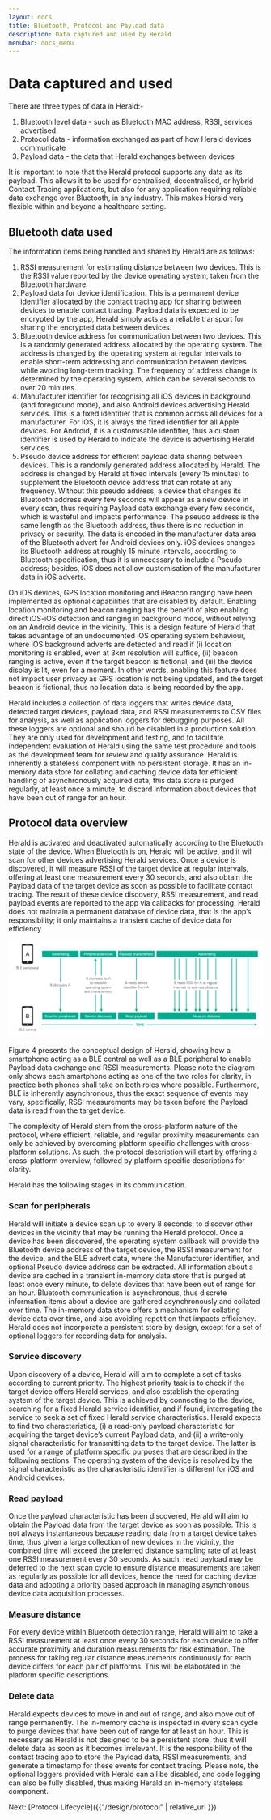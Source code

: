 ```yaml
---
layout: docs
title: Bluetooth, Protocol and Payload data
description: Data captured and used by Herald
menubar: docs_menu
---
```


# Data captured and used

There are three types of data in Herald:-

1. Bluetooth level data - such as Bluetooth MAC address, RSSI, services advertised
2. Protocol data - information exchanged as part of how Herald devices communicate
3. Payload data - the data that Herald exchanges between devices

It is important to note that the Herald protocol supports any data as its payload.
This allows it to be used for centralised, decentralised, or hybrid Contact Tracing
applications, but also for any application requiring reliable data exchange
over Bluetooth, in any industry. This makes Herald very flexible within and
beyond a healthcare setting.

## Bluetooth data used

The information items being handled and shared by Herald are as follows:

1. RSSI measurement for estimating distance between two devices. This is the RSSI value reported by the device operating system, taken from the Bluetooth hardware.
2. Payload data for device identification. This is a permanent device identifier allocated by the contact tracing app for sharing between devices to enable contact tracing. Payload data is expected to be encrypted by the app, Herald simply acts as a reliable transport for sharing the encrypted data between devices.
3. Bluetooth device address for communication between two devices. This is a randomly generated address allocated by the operating system. The address is changed by the operating system at regular intervals to enable short-term addressing and communication between devices while avoiding long-term tracking. The frequency of address change is determined by the operating system, which can be several seconds to over 20 minutes.
4. Manufacturer identifier for recognising all iOS devices in background (and foreground mode), and also Android devices advertising Herald services. This is a fixed identifier that is common across all devices for a manufacturer. For iOS, it is always the fixed identifier for all Apple devices. For Android, it is a customisable identifier, thus a custom identifier is used by Herald to indicate the device is advertising Herald services.
5. Pseudo device address for efficient payload data sharing between devices. This is a randomly generated address allocated by Herald. The address is changed by Herald at fixed intervals (every 15 minutes) to supplement the Bluetooth device address that can rotate at any frequency. Without this pseudo address, a device that changes its Bluetooth address every few seconds will appear as a new device in every scan, thus requiring Payload data exchange every few seconds, which is wasteful and impacts performance. The pseudo address is the same length as the Bluetooth address, thus there is no reduction in privacy or security. The data is encoded in the manufacturer data area of the Bluetooth advert for Android devices only. iOS devices changes its Bluetooth address at roughly 15 minute intervals, according to Bluetooth specification, thus it is unnecessary to include a Pseudo address; besides, iOS does not allow customisation of the manufacturer data in iOS adverts.

On iOS devices, GPS location monitoring and iBeacon ranging have been implemented as optional capabilities that are disabled by default. Enabling location monitoring and beacon ranging has the benefit of also enabling direct iOS-iOS detection and ranging in background mode, without relying on an Android device in the vicinity. This is a design feature of Herald that takes advantage of an undocumented iOS operating system behaviour, where iOS background adverts are detected and read if (i) location monitoring is enabled, even at 3km resolution will suffice, (ii) beacon ranging is active, even if the target beacon is fictional, and (iii) the device display is lit, even for a moment. In other words, enabling this feature does not impact user privacy as GPS location is not being updated, and the target beacon is fictional, thus no location data is being recorded by the app.


Herald includes a collection of data loggers that writes device data, detected target devices, payload data, and RSSI measurements to CSV files for analysis, as well as application loggers for debugging purposes. All these loggers are optional and should be disabled in a production solution. They are only used for development and testing, and to facilitate independent evaluation of Herald using the same test procedure and tools as the development team for review and quality assurance. Herald is inherently a stateless component with no persistent storage. It has an in-memory data store for collating and caching device data for efficient handling of asynchronously acquired data; this data store is purged regularly, at least once a minute, to discard information about devices that have been out of range for an hour.

## Protocol data overview

Herald is activated and deactivated automatically according to the Bluetooth state of the device. When Bluetooth is on, Herald will be active, and it will scan for other devices advertising Herald services. Once a device is discovered, it will measure RSSI of the target device at regular intervals, offering at least one measurement every 30 seconds, and also obtain the Payload data of the target device as soon as possible to facilitate contact tracing. The result of these device discovery, RSSI measurement, and read payload events are reported to the app via callbacks for processing. Herald does not maintain a permanent database of device data, that is the app’s responsibility; it only maintains a transient cache of device data for efficiency.

![Figure 4. Protocol exchanges](../images/Lifecycle.png)

Figure 4 presents the conceptual design of Herald, showing how a smartphone acting as a BLE central as well as a BLE peripheral to enable Payload data exchange and RSSI measurements. Please note the diagram only shows each smartphone acting as one of the two roles for clarity, in practice both phones shall take on both roles where possible. Furthermore, BLE is inherently asynchronous, thus the exact sequence of events may vary, specifically, RSSI measurements may be taken before the Payload data is read from the target device.

The complexity of Herald stem from the cross-platform nature of the protocol, where efficient, reliable, and regular proximity measurements can only be achieved by overcoming platform specific challenges with cross-platform solutions. As such, the protocol description will start by offering a cross-platform overview, followed by platform specific descriptions for clarity.

Herald has the following stages in its communication.

### Scan for peripherals

Herald will initiate a device scan up to every 8 seconds, to discover other devices in the vicinity that may be running the Herald protocol. Once a device has been discovered, the operating system callback will provide the Bluetooth device address of the target device, the RSSI measurement for the device, and the BLE advert data, where the Manufacturer identifier, and optional Pseudo device address can be extracted. All information about a device are cached in a transient in-memory data store that is purged at least once every minute, to delete devices that have been out of range for an hour. Bluetooth communication is asynchronous, thus discrete information items about a device are gathered asynchronously and collated over time. The in-memory data store offers a mechanism for collating device data over time, and also avoiding repetition that impacts efficiency. Herald does not incorporate a persistent store by design, except for a set of optional loggers for recording data for analysis.

### Service discovery

Upon discovery of a device, Herald will aim to complete a set of tasks according to current priority. The highest priority task is to check if the target device offers Herald services, and also establish the operating system of the target device. This is achieved by connecting to the device, searching for a fixed Herald service identifier, and if found, interrogating the service to seek a set of fixed Herald service characteristics. Herald expects to find two characteristics, (i) a read-only payload characteristic for acquiring the target device’s current Payload data, and (ii) a write-only signal characteristic for transmitting data to the target device. The latter is used for a range of platform specific purposes that are described in the following sections. The operating system of the device is resolved by the signal characteristic as the characteristic identifier is different for iOS and Android devices.

### Read payload

Once the payload characteristic has been discovered, Herald will aim to obtain the Payload data from the target device as soon as possible. This is not always instantaneous because reading data from a target device takes time, thus given a large collection of new devices in the vicinity, the combined time will exceed the preferred distance sampling rate of at least one RSSI measurement every 30 seconds. As such, read payload may be deferred to the next scan cycle to ensure distance measurements are taken as regularly as possible for all devices, hence the need for caching device data and adopting a priority based approach in managing asynchronous device data acquisition processes.

### Measure distance

For every device within Bluetooth detection range, Herald will aim to take a RSSI measurement at least once every 30 seconds for each device to offer accurate proximity and duration measurements for risk estimation. The process for taking regular distance measurements continuously for each device differs for each pair of platforms. This will be elaborated in the platform specific descriptions.

### Delete data

Herald expects devices to move in and out of range, and also move out of range permanently. The in-memory cache is inspected in every scan cycle to purge devices that have been out of range for at least an hour. This is necessary as Herald is not designed to be a persistent store, thus it will delete data as soon as it becomes irrelevant. It is the responsibility of the contact tracing app to store the Payload data, RSSI measurements, and generate a timestamp for these events for contact tracing. Please note, the optional loggers provided with Herald can all be disabled, and code logging can also be fully disabled, thus making Herald an in-memory stateless component.



Next: [Protocol Lifecycle]({{"/design/protocol" | relative_url }})